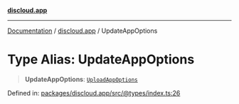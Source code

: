 [**discloud.app**](../README.md)

***

[Documentation](../../packages.md) / [discloud.app](../README.md) / UpdateAppOptions

# Type Alias: UpdateAppOptions

> **UpdateAppOptions**: [`UploadAppOptions`](../interfaces/UploadAppOptions.md)

Defined in: [packages/discloud.app/src/@types/index.ts:26](https://github.com/discloud/discloud.app/blob/1458affc9a022eb2fc5fe37e7b3b002130b2fdad/packages/discloud.app/src/@types/index.ts#L26)
